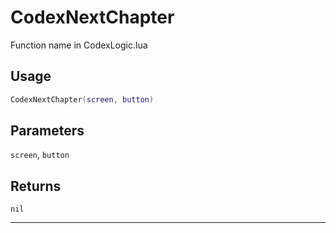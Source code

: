 # CodexNextChapter
Function name in CodexLogic.lua
## Usage
```lua
CodexNextChapter(screen, button)
```
## Parameters
`screen`, `button`
## Returns
`nil`

---